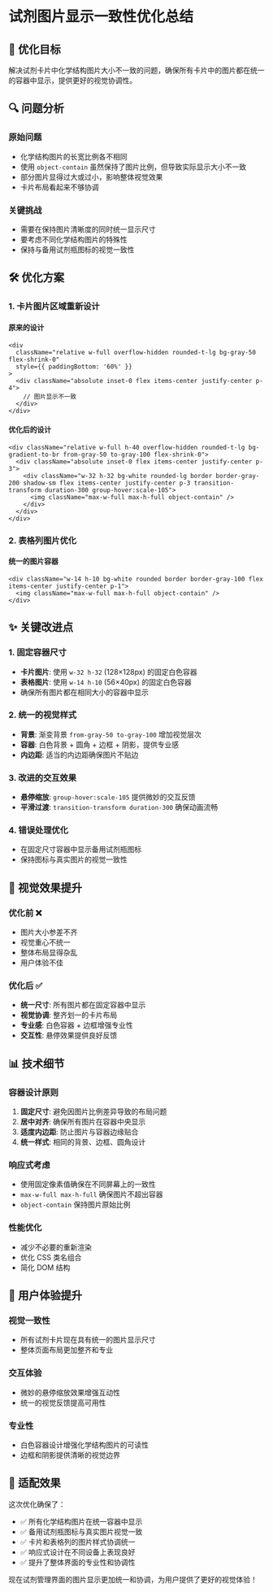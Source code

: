 # 试剂图片显示一致性优化总结

## 🎯 优化目标

解决试剂卡片中化学结构图片大小不一致的问题，确保所有卡片中的图片都在统一的容器中显示，提供更好的视觉协调性。

## 🔍 问题分析

### 原始问题
- 化学结构图片的长宽比例各不相同
- 使用 `object-contain` 虽然保持了图片比例，但导致实际显示大小不一致
- 部分图片显得过大或过小，影响整体视觉效果
- 卡片布局看起来不够协调

### 关键挑战
- 需要在保持图片清晰度的同时统一显示尺寸
- 要考虑不同化学结构图片的特殊性
- 保持与备用试剂瓶图标的视觉一致性

## 🛠 优化方案

### 1. 卡片图片区域重新设计

#### 原来的设计
```tsx
<div 
  className="relative w-full overflow-hidden rounded-t-lg bg-gray-50 flex-shrink-0"
  style={{ paddingBottom: '60%' }}
>
  <div className="absolute inset-0 flex items-center justify-center p-4">
    // 图片显示不一致
  </div>
</div>
```

#### 优化后的设计
```tsx
<div className="relative w-full h-40 overflow-hidden rounded-t-lg bg-gradient-to-br from-gray-50 to-gray-100 flex-shrink-0">
  <div className="absolute inset-0 flex items-center justify-center p-3">
    <div className="w-32 h-32 bg-white rounded-lg border border-gray-200 shadow-sm flex items-center justify-center p-3 transition-transform duration-300 group-hover:scale-105">
      <img className="max-w-full max-h-full object-contain" />
    </div>
  </div>
</div>
```

### 2. 表格列图片优化

#### 统一的图片容器
```tsx
<div className="w-14 h-10 bg-white rounded border border-gray-100 flex items-center justify-center p-1">
  <img className="max-w-full max-h-full object-contain" />
</div>
```

## ✨ 关键改进点

### 1. 固定容器尺寸
- **卡片图片**: 使用 `w-32 h-32` (128×128px) 的固定白色容器
- **表格图片**: 使用 `w-14 h-10` (56×40px) 的固定白色容器
- 确保所有图片都在相同大小的容器中显示

### 2. 统一的视觉样式
- **背景**: 渐变背景 `from-gray-50 to-gray-100` 增加视觉层次
- **容器**: 白色背景 + 圆角 + 边框 + 阴影，提供专业感
- **内边距**: 适当的内边距确保图片不贴边

### 3. 改进的交互效果
- **悬停缩放**: `group-hover:scale-105` 提供微妙的交互反馈
- **平滑过渡**: `transition-transform duration-300` 确保动画流畅

### 4. 错误处理优化
- 在固定尺寸容器中显示备用试剂瓶图标
- 保持图标与真实图片的视觉一致性

## 🎨 视觉效果提升

### 优化前 ❌
- 图片大小参差不齐
- 视觉重心不统一
- 整体布局显得杂乱
- 用户体验不佳

### 优化后 ✅
- **统一尺寸**: 所有图片都在固定容器中显示
- **视觉协调**: 整齐划一的卡片布局
- **专业感**: 白色容器 + 边框增强专业性
- **交互性**: 悬停效果提供良好反馈

## 📊 技术细节

### 容器设计原则
1. **固定尺寸**: 避免因图片比例差异导致的布局问题
2. **居中对齐**: 确保所有图片在容器中央显示
3. **适度内边距**: 防止图片与容器边缘贴合
4. **统一样式**: 相同的背景、边框、圆角设计

### 响应式考虑
- 使用固定像素值确保在不同屏幕上的一致性
- `max-w-full max-h-full` 确保图片不超出容器
- `object-contain` 保持图片原始比例

### 性能优化
- 减少不必要的重新渲染
- 优化 CSS 类名组合
- 简化 DOM 结构

## 🚀 用户体验提升

### 视觉一致性
- 所有试剂卡片现在具有统一的图片显示尺寸
- 整体页面布局更加整齐和专业

### 交互体验
- 微妙的悬停缩放效果增强互动性
- 统一的视觉反馈提高可用性

### 专业性
- 白色容器设计增强化学结构图片的可读性
- 边框和阴影提供清晰的视觉边界

## 📱 适配效果

这次优化确保了：
- ✅ 所有化学结构图片在统一容器中显示
- ✅ 备用试剂瓶图标与真实图片视觉一致
- ✅ 卡片和表格列的图片样式协调统一
- ✅ 响应式设计在不同设备上表现良好
- ✅ 提升了整体界面的专业性和协调性

现在试剂管理界面的图片显示更加统一和协调，为用户提供了更好的视觉体验！ 
